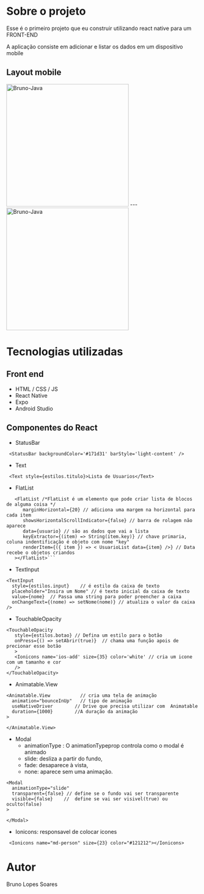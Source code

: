 
# Sobre o projeto

Esse é o primeiro projeto que eu construir utilizando react native para um FRONT-END

A aplicação consiste em adicionar e listar os dados em um dispositivo mobile

## Layout mobile
  
  <div style="display: inline-block;">
  <img  alt="Bruno-Java"  width="320" src="https://user-images.githubusercontent.com/107335359/178506133-6fdf0ab8-ca98-49b3-b695-86b1123a4641.png">
  ---
  <img  alt="Bruno-Java"  width="320" src="https://user-images.githubusercontent.com/107335359/178510151-e888597a-b260-410a-80a3-edde7c7a8cc4.png">
  </div>

# Tecnologias utilizadas
## Front end
- HTML / CSS / JS 
- React Native
- Expo
- Android Studio

## Componentes do React
- StatusBar
```
 <StatusBar backgroundColor='#171d31' barStyle='light-content' />
```

- Text      
```
 <Text style={estilos.titulo}>Lista de Usuarios</Text> 
```

- FlatList      
``` 
   <FlatList /*FlatList é um elemento que pode criar lista de blocos de alguma coisa */
      marginHorizontal={20} // adiciona uma margem na horizontal para cada item
      showsHorizontalScrollIndicator={false} // barra de rolagem não aparece
      data={usuario} // são as dados que vai a lista
      keyExtractor={(item) => String(item.key)} // chave primaria, coluna indentificação é objeto com nome "key"
      renderItem={({ item }) => < UsuarioList data={item} />} // Data recebe o objetos criandos
   ></FlatList>```
```
- TextInput      
```
<TextInput
  style={estilos.input}    // é estilo da caixa de texto
  placeholder="Insira um Nome" // é texto inicial da caixa de texto
  value={nome}  // Passa uma string para poder preencher a caixa
  onChangeText={(nome) => setNome(nome)} // atualiza o valor da caixa 
/>
```
- TouchableOpacity      
```
<TouchableOpacity
   style={estilos.botao} // Defina um estilo para o botão
   onPress={() => setAbrir(true)}  // chama uma função apois de precionar esse botão
   >
   <Ionicons name='ios-add' size={35} color='white' // cria um icone com um tamanho e cor 
   />
</TouchableOpacity>
```

- Animatable.View    
```
<Animatable.View           // cria uma tela de animação
  animation="bounceInUp"   // tipo de animação
  useNativeDriver        // Drive que precisa utilizar com  Animatable
  duration={1000}        //A duração da animação
>

</Animatable.View>

```

- Modal  
  - animationType : O animationTypeprop controla como o modal é animado
  - slide: desliza a partir do fundo,
  - fade: desaparece à vista,
  - none: aparece sem uma animação.       
```
<Modal
  animationType="slide"
  transparent={false} // define se o fundo vai ser transparente
  visible={false}    //  define se vai ser visivel(true) ou oculto(false)
>

</Modal>
```
- Ionicons: responsavel de colocar icones
```
 <Ionicons name="md-person" size={23} color="#121212"></Ionicons>
```


# Autor

Bruno Lopes Soares
